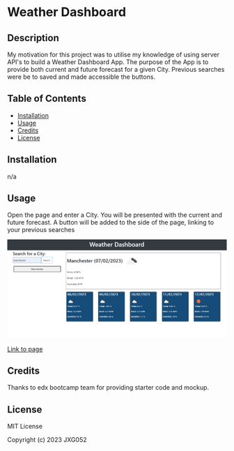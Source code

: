 # Weather Dashboard

## Description

My motivation for this project was to utilise my knowledge of using server API's to build a Weather Dashboard App. The purpose of the App is to provide both current and future forecast for a given City. Previous searches were be to saved and made accessible the buttons. 

## Table of Contents 

- [Installation](#installation)
- [Usage](#usage)
- [Credits](#credits)
- [License](#license)

## Installation

n/a

## Usage

Open the page and enter a City. You will be presented with the current and future forecast. A button will be added to the side of the page, linking to your previous searches


![image of deployed site](/assets/images/screenshot.png)

[Link to page](https://jxg052.github.io/Weather-Dashboard/)



## Credits

Thanks to edx bootcamp team for providing starter code and mockup.

## License

MIT License

Copyright (c) 2023 JXG052